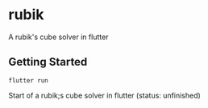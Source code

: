 # rubik

A rubik's cube solver in flutter

## Getting Started

``flutter run``

Start of a rubik;s cube solver in flutter (status: unfinished)
